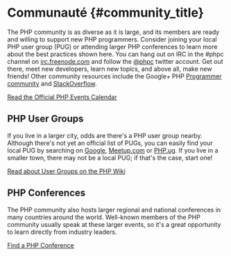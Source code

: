 # Communauté {#community_title}

The PHP community is as diverse as it is large, and its members are ready and willing to support new PHP programmers. Consider joining your local PHP user group (PUG) or attending larger PHP conferences to learn more about the best practices shown here. You can hang out on IRC in the #phpc channel on [irc.freenode.com][php-irc] and follow the [@phpc][phpc-twitter] twitter account. Get out there, meet new developers, learn new topics, and above all, make new friends! Other community resources include the Google+ PHP [Programmer community][php-programmers-gplus] and [StackOverflow][php-so].

[Read the Official PHP Events Calendar][php-calendar]

## PHP User Groups

If you live in a larger city, odds are there's a PHP user group nearby. Although there's not yet an official list of PUGs, you can easily find your local PUG by searching on [Google][google], [Meetup.com][meetup] or [PHP.ug][php-ug]. If you live in a smaller town, there may not be a local PUG; if that's the case, start one!

[Read about User Groups on the PHP Wiki][php-wiki]

## PHP Conferences

The PHP community also hosts larger regional and national conferences in many countries around the world. Well-known members of the PHP community usually speak at these larger events, so it's a great opportunity to learn directly from industry leaders.

[Find a PHP Conference][php-conf]

[php-calendar]: http://www.php.net/cal.php
[google]: https://www.google.com/search?q=php+user+group+near+me
[meetup]: http://www.meetup.com/find/
[php-ug]: http://php.ug
[php-wiki]: https://wiki.php.net/usergroups
[php-conf]: http://php.net/conferences/index.php
[phpc-twitter]: https://twitter.com/phpc
[php-programmers-gplus]: https://plus.google.com/u/0/communities/104245651975268426012
[php-irc]: http://webchat.freenode.net/?channels=phpc
[php-so]: http://stackoverflow.com/questions/tagged/php
